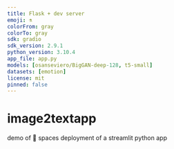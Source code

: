 ```yaml
---
title: Flask + dev server
emoji: ⚗️
colorFrom: gray
colorTo: gray
sdk: gradio
sdk_version: 2.9.1
python_version: 3.10.4
app_file: app.py
models: [osanseviero/BigGAN-deep-128, t5-small]
datasets: [emotion]
license: mit
pinned: false
---
```



# image2textapp
demo of 🤗 spaces deployment of a streamlit python app

